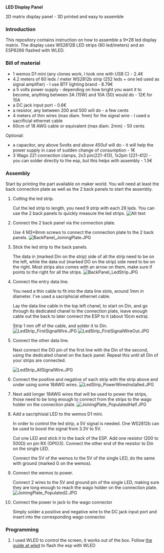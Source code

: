 **LED Display Panel**

2D matrix display panel - 3D printed and easy to assemble

### Introduction

This repository contains instruction on how to assemble a 9*28 led display matrix. The display uses WS2812B LED strips (60 led/meters) and an ESP8266 flashed with WLED.

### Bill of material

- 1 wemos D1 mini (any clones work, I took one with USB C) - 2.4€
- 4.2 meters of 60 leds / meter WS2812b strip (252 leds + one led used as signal amplifier) - I use BTF lighting brand - 8.79€
- a 5 volts power supply - depending on how bright you want it to become, anything between 3A (15W) and 10A (50) would do - 12€ for 10A
- a DC jack input port - 0.6€
- a resistor, any between 200 and 500 will do - a few cents
- 4 meters of thin wires (max diam. 1mm) for the signal wire - I used a sacrificial ethernet cable
- 60cm of 18 AWG cable or equivalent (max diam. 2mm) - 50 cents

Optional:
- a capacitor, any above 5volts and above 450uf will do - it will help the power supply in case of sudden change of consumption - 1€
- 3 Wago 221 connection clamps, 2x3 pin(221-413), 1x2pin (221-412) - you can solder directly to the esp, but this helps with assembly - 1.5€

### Assembly

Start by printing the part available on maker world. You will need at least the back connection plate as well as the 2 back panels to start the assembly.

1. Cutting the led strip. 

   Cut the led strip to length, you need 9 strip with each 28 leds. You can use the 2 back panels to quickly measure the led strips.
   ![Alt text](images/BackPanel_LedStrip_Measurement.JPG?raw=true "StripMeasurement")

2. Connect the 2 back panel via the connection plate. 

   Use 4 M3*8mm screws to connect the connection plate to the 2 back panels.
   ![BackPanel_JoiningPlate.JPG](images/BackPanel_JoiningPlate.JPG "Back panels connected")
3. Stick the led strip to the back panels. 

   The data in (marked Din on the strip) side of all the strip need to be on the left, while the data out (marked DO on the strip) side need to be on the right. Most strips also comes with an arrow on them, make sure if points to the right for all the strips.
   ![BackPanel_LedStrip.JPG](images/BackPanel_LedStrip.JPG "Back panels populated")

4. Connect the entry data line. 

   You need a thin cable to fit into the data line slots, around 1mm in diameter. I've used a sacriphicial ethernet cable.

   Lay the data line cable in the top left chanel, to start on Din, and go through its dedicated chanel to the connection plate, leave enough cable out the back to later connect the ESP to it (about 10cm extra). 

   Strip 1 mm off of the cable, and solder it to Din.
   ![LedStrip_FirstSignalWire.JPG](images/LedStrip_FirstSignalWire.JPG "Signal wire installed")
   ![LedStrip_FirstSignalWireOut.JPG](images/LedStrip_FirstSignalWireOut.JPG)
5. Connect the other data line.

   Next connect the DO pin of the first line with the Din of the second, using the dedicated chanel on the back panel. Repeat this until all Din of your strips are connected.
   
   ![LedStrip_AllSignalWire.JPG](images/LedStrip_AllSignalWire.JPG "Signal wires installed")
6. Connect the positive and negative of each strip with the strip above and under using some 18AWG wires.
   ![LedStrip_PowerWiresInstalled.JPG](images/LedStrip_PowerWiresInstalled.JPG "Power wires installed")
7. Next add longer 18AWG wires that will be used to power the strips, those need to be long enough to connect from the strips to the wago holder on the connection plate.
   ![JoiningPlate_PopulatedHalf.JPG](images/JoiningPlate_PopulatedHalf.JPG "Power connection wires")
8. Add a sacriphisial LED to the wemos D1 mini. 

   In order to control the led strip, a 5V signal is needed. One WS2812b can be used to boost the signal from 3.3V to 5V.

   Cut one LED and stick it to the back of the ESP. Add one resistor (200 to 500Ω) on pin RX (GPIO3). Connect the other end of the resistor to Din on the single LED.

   Connect the 5V of the wemos to the 5V of the single LED, do the same with ground (marked G on the wemos).

9. Connect the wemos to power.

   Connect 2 wires to the 5V and ground pin of the single LED, making sure they are long enough to reach the wago holder on the connection plate.
   ![JoiningPlate_Populated2.JPG](images/JoiningPlate_Populated2.JPG "Wemos connection")

10. Connect the power in jack to the wago connector

    Simply solder a positive and negative wire to the DC jack input port and insert into the corresponding wago connector.

### Programming

1. I used WLED to control the screen, it works out of the box. Follow [the guide at wled](https://kno.wled.ge/basics/getting-started/) to flash the esp with WLED
